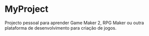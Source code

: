 # MyProject

Projecto pessoal para aprender Game Maker 2, RPG Maker ou outra plataforma de desenvolvimento para criação de jogos.
